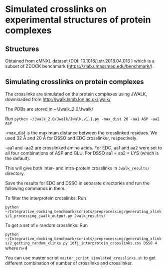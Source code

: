 # Simulated crosslinks on experimental structures of protein complexes

## Structures
Obtained from cMNXL dataset (DOI: 10.1016/j.str.2018.04.016 ) which is a subset of ZDOCK benchmark (https://zlab.umassmed.edu/benchmark/). 

## Simulating crosslinks on protein complexes

The crosslinks are simulated on the protein complexes using JWALK, downloaded from http://jwalk.ismb.lon.ac.uk/jwalk/

The PDBs are stored in ~/Jwalk_2.0/Jwalk/

Run `python ~/Jwalk_2.0/Jwalk/Jwalk.v1.1.py -max_dist 20 -aa1 ASP -aa2 ASP`

 -max_dist is the maximum distance between the crosslinked residues.  We used 32 Å and 20 Å for DSSO and EDC crosslinker, respectively.

 -aa1 and -aa2 are crosslinked amino acids. For EDC, aa1 and aa2 were set to all four combinations of ASP and GLU. For DSSO aa1 = aa2 = LYS (which is the default). 

This will give both inter- and intra-protein crosslinks in `Jwalk_results/` directory. 

Save the results for EDC and DSSO in separate directories and run the following commands in them.

To filter the interprotein crosslinks: Run 

`python ~/Integrative_docking_benchmark/scripts/preprocessing/generating_xlinks/1_processing_jwalk_output.py Jwalk_results/`

To get a set of `n` random crosslinks: Run 

`python ~/Integrative_docking_benchmark/scripts/preprocessing/generating_xlinks/2_getting_random_xlinks.py 1dfj_interprotein_crosslinks.csv DSSO 4` where n=4

You can use master script `master_script_simulated_crosslinks.sh` to get different combination of number of crosslinks and crosslinker. 

